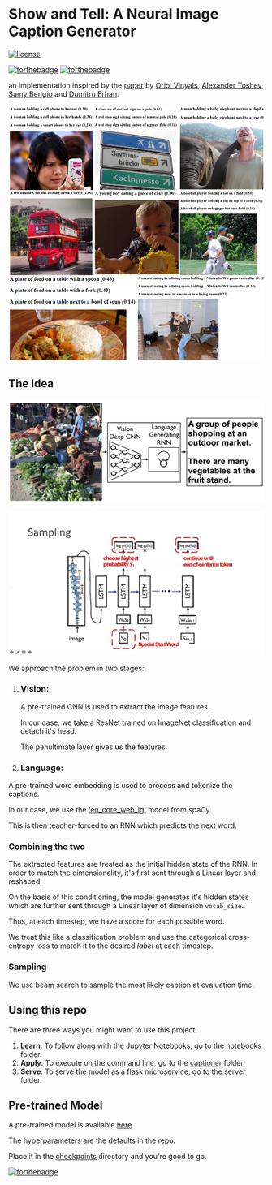 # 			Show and Tell: A Neural Image Caption Generator
[![license](https://img.shields.io/github/license/mashape/apistatus.svg?style=for-the-badge)](https://github.com/svaisakh/captioner/blob/master/LICENSE)

 [![forthebadge](https://forthebadge.com/images/badges/made-with-python.svg)](https://forthebadge.com) [![forthebadge](https://forthebadge.com/images/badges/60-percent-of-the-time-works-every-time.svg)](https://forthebadge.com)

an implementation inspired by the [paper](https://arxiv.org/abs/1411.4555) by [Oriol Vinyals](https://ai.google/research/people/OriolVinyals), [Alexander Toshev](https://www.linkedin.com/in/alexander-toshev-9270726), [Samy Bengio](https://ai.google/research/people/bengio) and [Dumitru Erhan](http://www.dumitru.ca/).



![Results](assets/results.jpg)

## 					The Idea

![Model](assets/model.png)

![Model](assets/architecture.jpg)

We approach the problem in two stages:

1. ### Vision:

   A pre-trained CNN is used to extract the image features.

   In our case, we take a ResNet trained on ImageNet classification and detach it's head.

   The penultimate layer gives us the features.

   

2.  ### Language:

   A pre-trained word embedding is used to process and tokenize the captions.

   In our case, we use the ['en_core_web_lg'](https://spacy.io/models/en#en_core_web_lg) model from spaCy.

   This is then teacher-forced to an RNN which predicts the next word.

### Combining the two

The extracted features are treated as the initial hidden state of the RNN.
In order to match the dimensionality, it's first sent through a Linear layer and reshaped.

On the basis of this conditioning, the model generates it's hidden states which are further sent through a Linear layer of dimension ```vocab_size```.

Thus, at each timestep, we have a score for each possible word.

We treat this like a classification problem and use the categorical cross-entropy loss to match it to the desired _label_ at each timestep.

### Sampling

We use beam search to sample the most likely caption at evaluation time.

## Using this repo

There are three ways you might want to use this project.

1. **Learn**: To follow along with the Jupyter Notebooks, go to the [notebooks](notebooks/) folder.
2. **Apply**: To execute on the command line, go to the [captioner](captioner/) folder.
3. **Serve**: To serve the model as a flask microservice, go to the [server](serve/) folder.



## Pre-trained Model

A pre-trained model is available [here](https://s3.us-east-2.amazonaws.com/captioner/model.pt).

The hyperparameters are the defaults in the repo.

Place it in the [checkpoints](checkpoints/) directory and you're good to go.

[![forthebadge](https://forthebadge.com/images/badges/built-with-love.svg)](https://forthebadge.com)
